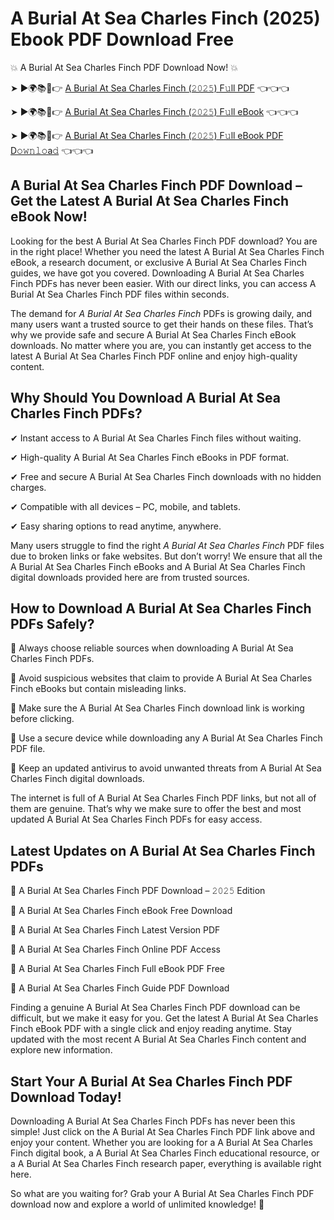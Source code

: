 # A Burial At Sea Charles Finch (2025) Ebook PDF Download Free

💥 A Burial At Sea Charles Finch PDF Download Now! 💥

➤ ►🌍📚📱👉 [A Burial At Sea Charles Finch (𝟸𝟶𝟸𝟻) F𝚞ll PDF](https://getpdf.xyz/a-burial-at-sea-charles-finch) 👈👈👈


➤ ►🌍📚📱👉 [A Burial At Sea Charles Finch (𝟸𝟶𝟸𝟻) F𝚞ll eBook](https://getpdf.xyz/a-burial-at-sea-charles-finch) 👈👈👈


➤ ►🌍📚📱👉 [A Burial At Sea Charles Finch (𝟸𝟶𝟸𝟻) F𝚞ll eBook PDF D𝚘𝚠𝚗𝚕𝚘a𝚍](https://getpdf.xyz/a-burial-at-sea-charles-finch) 👈👈👈


## A Burial At Sea Charles Finch PDF Download – Get the Latest A Burial At Sea Charles Finch eBook Now!

Looking for the best A Burial At Sea Charles Finch PDF download? You are in the right place! Whether you need the latest A Burial At Sea Charles Finch eBook, a research document, or exclusive A Burial At Sea Charles Finch guides, we have got you covered. Downloading A Burial At Sea Charles Finch PDFs has never been easier. With our direct links, you can access A Burial At Sea Charles Finch PDF files within seconds.

The demand for *A Burial At Sea Charles Finch* PDFs is growing daily, and many users want a trusted source to get their hands on these files. That’s why we provide safe and secure A Burial At Sea Charles Finch eBook downloads. No matter where you are, you can instantly get access to the latest A Burial At Sea Charles Finch PDF online and enjoy high-quality content.

## Why Should You Download A Burial At Sea Charles Finch PDFs?

✔ Instant access to A Burial At Sea Charles Finch files without waiting.

✔ High-quality A Burial At Sea Charles Finch eBooks in PDF format.

✔ Free and secure A Burial At Sea Charles Finch downloads with no hidden charges.

✔ Compatible with all devices – PC, mobile, and tablets.

✔ Easy sharing options to read anytime, anywhere.

Many users struggle to find the right *A Burial At Sea Charles Finch* PDF files due to broken links or fake websites. But don’t worry! We ensure that all the A Burial At Sea Charles Finch eBooks and A Burial At Sea Charles Finch digital downloads provided here are from trusted sources.

## How to Download A Burial At Sea Charles Finch PDFs Safely?

📌 Always choose reliable sources when downloading A Burial At Sea Charles Finch PDFs.

📌 Avoid suspicious websites that claim to provide A Burial At Sea Charles Finch eBooks but contain misleading links.

📌 Make sure the A Burial At Sea Charles Finch download link is working before clicking.

📌 Use a secure device while downloading any A Burial At Sea Charles Finch PDF file.

📌 Keep an updated antivirus to avoid unwanted threats from A Burial At Sea Charles Finch digital downloads.

The internet is full of A Burial At Sea Charles Finch PDF links, but not all of them are genuine. That’s why we make sure to offer the best and most updated A Burial At Sea Charles Finch PDFs for easy access.

## Latest Updates on A Burial At Sea Charles Finch PDFs

🔹 A Burial At Sea Charles Finch PDF Download – 𝟸𝟶𝟸𝟻 Edition

🔹 A Burial At Sea Charles Finch eBook Free Download

🔹 A Burial At Sea Charles Finch Latest Version PDF

🔹 A Burial At Sea Charles Finch Online PDF Access

🔹 A Burial At Sea Charles Finch Full eBook PDF Free

🔹 A Burial At Sea Charles Finch Guide PDF Download

Finding a genuine A Burial At Sea Charles Finch PDF download can be difficult, but we make it easy for you. Get the latest A Burial At Sea Charles Finch eBook PDF with a single click and enjoy reading anytime. Stay updated with the most recent A Burial At Sea Charles Finch content and explore new information.

## Start Your A Burial At Sea Charles Finch PDF Download Today!

Downloading A Burial At Sea Charles Finch PDFs has never been this simple! Just click on the A Burial At Sea Charles Finch PDF link above and enjoy your content. Whether you are looking for a A Burial At Sea Charles Finch digital book, a A Burial At Sea Charles Finch educational resource, or a A Burial At Sea Charles Finch research paper, everything is available right here.

So what are you waiting for? Grab your A Burial At Sea Charles Finch PDF download now and explore a world of unlimited knowledge! 🚀